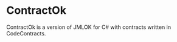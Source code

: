 ContractOk
================

ContractOk is a version of JMLOK for C# with contracts written in CodeContracts.
